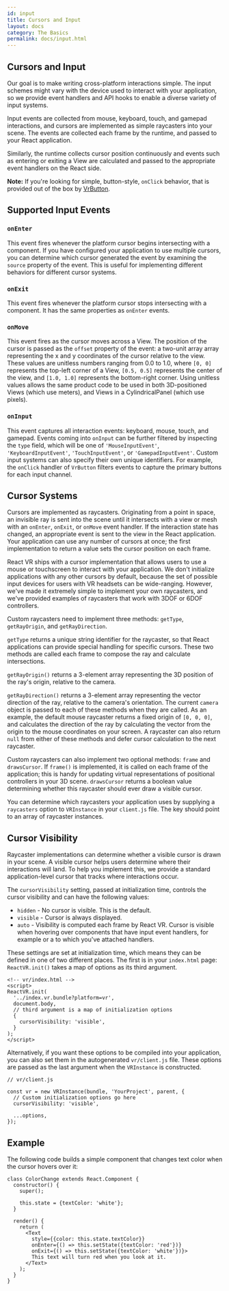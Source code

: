 ```yaml
---
id: input
title: Cursors and Input
layout: docs
category: The Basics
permalink: docs/input.html
---
```


## Cursors and Input

Our goal is to make writing cross-platform interactions simple. The input schemes might vary with the device used to interact with your application, so we provide event handlers and API hooks to enable a diverse variety of input systems.

Input events are collected from mouse, keyboard, touch, and gamepad interactions, and cursors are implemented as simple raycasters into your scene. The events are collected each frame by the runtime, and passed to your React application.

Similarly, the runtime collects cursor position continuously and events such as entering or exiting a View are calculated and passed to the appropriate event handlers on the React side.

**Note:** If you're looking for simple, button-style, `onClick` behavior, that is provided out of the box by [VrButton](docs/vrbutton.html).

## Supported Input Events

### `onEnter`

This event fires whenever the platform cursor begins intersecting with a
component. If you have configured your application to use multiple cursors,
you can determine which cursor generated the event by examining the `source`
property of the event. This is useful for implementing different behaviors for
different cursor systems.

### `onExit`

This event fires whenever the platform cursor stops intersecting with a
component. It has the same properties as `onEnter` events.

### `onMove`

This event fires as the cursor moves across a View. The position of the
cursor is passed as the `offset` property of the event: a two-unit array
array representing the x and y coordinates of the cursor relative to the view.
These values are unitless numbers ranging from 0.0 to 1.0, where `[0, 0]`
represents the top-left corner of a View, `[0.5, 0.5]` represents the center of
the view, and `[1.0, 1.0]` represents the bottom-right corner. Using unitless
values allows the same product code to be used in both 3D-positioned Views
(which use meters), and Views in a CylindricalPanel (which use pixels).

### `onInput`

This event captures all interaction events: keyboard, mouse, touch, and gamepad.
Events coming into `onInput` can be further filtered by inspecting the `type`
field, which will be one of `'MouseInputEvent'`, `'KeyboardInputEvent'`,
`'TouchInputEvent'`, or `'GamepadInputEvent'`. Custom input systems can also
specify their own unique identifiers. For example, the `onClick` handler of
`VrButton` filters events to capture the primary buttons for each input channel.

## Cursor Systems

Cursors are implemented as raycasters. Originating from a point in space, an
invisible ray is sent into the scene until it intersects with a view or mesh
with an `onEnter`, `onExit`, or `onMove` event handler. If the interaction
state has changed, an appropriate event is sent to the view in the React
application. Your application can use any number of cursors at once; the first
implementation to return a value sets the cursor position on each frame.

React VR ships with a cursor implementation that allows users to
use a mouse or touchscreen to interact with your application. We don't
initialize applications with any other cursors by default, because the set of
possible input devices for users with VR headsets can be wide-ranging. However,
we've made it extremely simple to implement your own raycasters, and we've
provided examples of raycasters that work with 3DOF or 6DOF controllers.

Custom raycasters need to implement three methods: `getType`, `getRayOrigin`, and
`getRayDirection`.

`getType` returns a unique string identifier for the
raycaster, so that React applications can provide special handling for specific
cursors. These two methods are called each frame to compose the ray
and calculate intersections.

`getRayOrigin()` returns a 3-element array
representing the 3D position of the ray's origin, relative to the camera.

`getRayDirection()` returns a 3-element array representing the vector direction
of the ray, relative to the camera's orientation. The current `camera` object
is passed to each of these methods when they are called.
As an example, the default mouse raycaster returns a fixed origin of
`[0, 0, 0]`, and calculates the direction of the ray by calculating the vector
from the origin to the mouse coordinates on your screen. A raycaster can also
return `null` from either of these methods and defer cursor calculation
to the next raycaster.

Custom raycasters can also implement two optional methods: `frame` and
`drawsCursor`. If `frame()` is implemented, it is called on each frame of
the application; this is handy for updating virtual representations of
positional controllers in your 3D scene. `drawsCursor` returns a boolean value
determining whether this raycaster should ever draw a visible cursor.

You can determine which raycasters your application uses by supplying a
`raycasters` option to `VRInstance` in your `client.js` file. The key should
point to an array of raycaster instances.

## Cursor Visibility

Raycaster implementations can determine whether a visible cursor
is drawn in your scene. A visible cursor helps users determine
where their interactions will land. To help you implement this, we provide a standard
application-level cursor that tracks where interactions occur.

The `cursorVisibility` setting, passed at initialization time, controls the cursor
visibility and can have the following values:

 * `hidden` - No cursor is visible. This is the default.
 * `visible` - Cursor is always displayed.
 * `auto` - Visibility is computed each frame by React VR. Cursor is visible
 when hovering over components that have input event handlers, for example
 <VrButton> or a <View> to which you've attached handlers.

These settings are set at initialization time, which means they can be defined
in one of two different places. The first is in your `index.html` page:
`ReactVR.init()` takes a map of options as its third argument.

```
<!-- vr/index.html -->
<script>
ReactVR.init(
  '../index.vr.bundle?platform=vr',
  document.body,
  // third argument is a map of initialization options
  {
    cursorVisibility: 'visible',
  }
);
</script>
```

Alternatively, if you want these options to be compiled into your application,
you can also set them in the autogenerated `vr/client.js` file. These options
are passed as the last argument when the `VRInstance` is constructed.

```
// vr/client.js

const vr = new VRInstance(bundle, 'YourProject', parent, {
  // Custom initialization options go here
  cursorVisibility: 'visible',

  ...options,
});
```

## Example

The following code builds a simple component that changes text color when the
cursor hovers over it:

```
class ColorChange extends React.Component {
  constructor() {
    super();

    this.state = {textColor: 'white'};
  }

  render() {
    return (
      <Text
        style={{color: this.state.textColor}}
        onEnter={() => this.setState({textColor: 'red'})}
        onExit={() => this.setState({textColor: 'white'})}>
        This text will turn red when you look at it.
      </Text>
    );
  }
}
```
